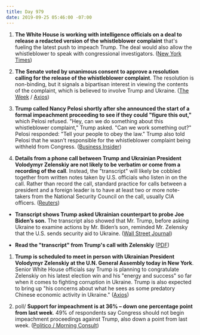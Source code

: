 ```yaml
---
title: Day 979
date: 2019-09-25 05:46:00 -07:00
---
```


1. **The White House is working with intelligence officials on a deal to release a redacted version of the whistleblower complaint** that's fueling the latest push to impeach Trump. The deal would also allow the whistleblower to speak with congressional investigators. ([New York Times](https://www.nytimes.com/2019/09/24/us/politics/trump-whistleblower-congress.html))

2. **The Senate voted by unanimous consent to approve a resolution calling for the release of the whistleblower complaint**. The resolution is non-binding, but it signals a bipartisan interest in viewing the contents of the complaint, which is believed to involve Trump and Ukraine. ([The Week](https://theweek.com/speedreads/867423/senate-votes-1000-release-trump-whistleblower-complaint) / [Axios](https://www.axios.com/senate-whistleblower-complaint-ukraine-38249a7e-83e9-4467-944b-8496df3157de.html))

3. **Trump called Nancy Pelosi shortly after she announced the start of a formal impeachment proceeding to see if they could "figure this out,"** which Pelosi refused. "Hey, can we do something about this whistleblower complaint," Trump asked. "Can we work something out?" Pelosi responded: "Tell your people to obey the law." Trump also told Pelosi that he wasn't responsible for the whistleblower complaint being withheld from Congress. ([Business Insider](https://www.businessinsider.com/trump-asked-pelosi-to-negotiate-amid-impeachment-probe-she-declined-2019-9))

4. **Details from a phone call between Trump and Ukrainian President Volodymyr Zelenskiy are not likely to be verbatim or come from a recording of the call**. Instead, the "transcript" will likely be cobbled together from written notes taken by U.S. officials who listen in on the call. Rather than record the call, standard practice for calls between a president and a foreign leader is to have at least two or more note-takers from the National Security Council on the call, usually CIA officers. ([Reuters](https://www.reuters.com/article/us-usa-trump-whistleblower-transcript-idUSKBN1W935S))

* **Transcript shows Trump asked Ukrainian counterpart to probe Joe Biden’s son.** The transcript also showed that Mr. Trump, before asking Ukraine to examine actions by Mr. Biden’s son, reminded Mr. Zelensky that the U.S. sends security aid to Ukraine. ([Wall Street Journal](https://www.wsj.com/articles/white-house-to-release-transcript-of-trumps-ukraine-call-as-impeachment-efforts-begin-11569403803?mod=article_inline))

* **Read the "transcript" from Trump's call with Zelenskiy** ([PDF](https://s.wsj.net/public/resources/documents/Unclassifiedukrainetranscript09.2019.pdf?mod=article_inline))

1. **Trump is scheduled to meet in person with Ukrainian President Volodymyr Zelenskiy at the U.N. General Assembly today in New York**. Senior White House officials say Trump is planning to congratulate Zelenskiy on his latest election win and his "energy and success" so far when it comes to fighting corruption in Ukraine. Trump is also expected to bring up "his concerns about what he sees as some predatory Chinese economic activity in Ukraine." ([Axios](https://www.axios.com/trump-meet-ukraine-zelensky-un-general-assembly-54791ec4-711f-47c5-a2cd-c8c8089d38b0.html))

2. poll/ **Support for impeachment is at 36% – down one percentage point from last week**. 49% of respondents say Congress should not begin impeachment proceedings against Trump, also down a point from last week. ([Politico / Morning Consult](https://www.politico.com/story/2019/09/25/impeachment-poll-pelosi-trump-1510382))
